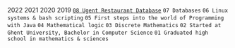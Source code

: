 2022
2021
2020
2019
[`08 Ugent Restaurant Database`](./roadmap/2019/08%20Ugent%20Restaurant%20Database/REAMDE.md)
`07 Databases`
`06 Linux systems & bash scripting`
`05 First steps into the world of Programming with Java`
`04 Mathematical logic`
`03 Discrete Mathematics`
`02 Started at Ghent University, Bachelor in Computer Science`
`01 Graduated high school in mathematics & sciences`

